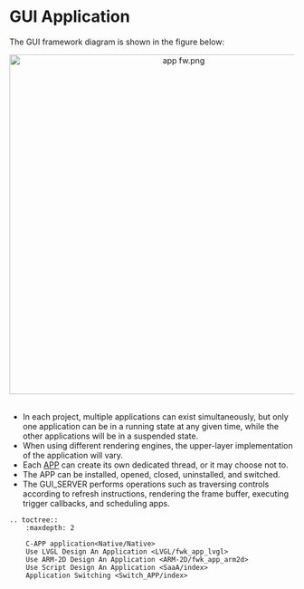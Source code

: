 # GUI Application

The GUI framework diagram is shown in the figure below:
  
  
<div style="text-align: center"><img width= "600" src="https://foruda.gitee.com/images/1721199084691160190/537fa787_13408154.png" alt="app fw.png"></div><br/>

  +  In each project, multiple applications can exist simultaneously, but only one application can be in a running state at any given time, while the other applications will be in a suspended state.
  +  When using different rendering engines, the upper-layer implementation of the application will vary.
  +  Each [APP](/Glossary.rst#term-APP) can create its own dedicated thread, or it may choose not to.
  +  The APP can be installed, opened, closed, uninstalled, and switched.
  +  The GUI_SERVER performs operations such as traversing controls according to refresh instructions, rendering the frame buffer, executing trigger callbacks, and scheduling apps.


```eval_rst
.. toctree::
    :maxdepth: 2

    C-APP application<Native/Native>
    Use LVGL Design An Application <LVGL/fwk_app_lvgl>
    Use ARM-2D Design An Application <ARM-2D/fwk_app_arm2d>
    Use Script Design An Application <SaaA/index>
    Application Switching <Switch_APP/index>
```
